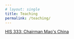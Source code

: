 ```yaml
---
# layout: single
title: Teaching
permalink: /teaching/
---
```


[HIS 333: Chairman Mao's China](/his333/)   